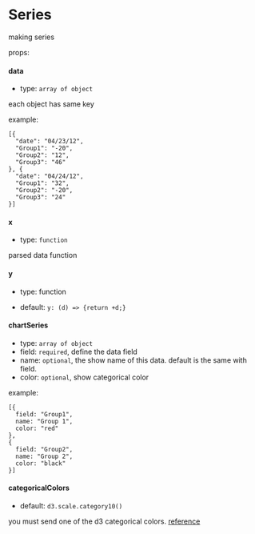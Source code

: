 # Series

making series

props:

#### data

- type: `array of object`

each object has same key

example:

    [{
      "date": "04/23/12",
      "Group1": "-20",
      "Group2": "12",
      "Group3": "46"
    }, {
      "date": "04/24/12",
      "Group1": "32",
      "Group2": "-20",
      "Group3": "24"
    }]

#### x

- type: `function`

parsed data function


#### y

- type: function

- default: `y: (d) => {return +d;}`


#### chartSeries

- type: `array of object`
- field: `required`, define the data field
- name: `optional`, the show name of this data. default is the same with field.
- color: `optional`, show categorical color

example:

    [{
      field: "Group1",
      name: "Group 1",
      color: "red"
    },
    {
      field: "Group2",
      name: "Group 2",
      color: "black"
    }]


#### categoricalColors

- default:  `d3.scale.category10()`

you must send one of the d3 categorical colors. [reference](https://github.com/mbostock/d3/wiki/Ordinal-Scales#categorical-colors)